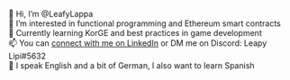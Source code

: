 👋 Hi, I’m @LeafyLappa  
👀 I’m interested in functional programming and Ethereum smart contracts  
🌱 Currently learning KorGE and best practices in game development  
📫 You can [connect with me on LinkedIn](https://www.linkedin.com/in/mihail-ashkadov/) or DM me on Discord: Leapy Lipi#5632   
💬 I speak English and a bit of German, I also want to learn Spanish 
